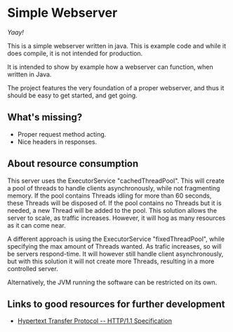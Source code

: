 Simple Webserver
================
_Yaay!_

This is a simple webserver written in java. This is example code 
and while it does compile, it is not intended for production. 

It is intended to show by example how a webserver can function, when written in Java.

The project features the very foundation of a proper webserver, and thus it
should be easy to get started, and get going. 

What's missing?
---------------
 * Proper request method acting.
 * Nice headers in responses.

About resource consumption
--------------------------
This server uses the ExecutorService "cachedThreadPool". This will create a pool of threads to handle clients asynchronously, 
while not fragmenting memory. 
If the pool contains Threads idling for more than 60 seconds, these Threads will be disposed of. 
If the pool contains no Threads but it is needed, a new Thread will be added to the pool.
This solution allows the server to scale, as traffic increases. However, it will hog as many resources as it can come near.

A different approach is using the ExecutorService "fixedThreadPool", while specifying the max amount of Threads wanted. 
As trafic increases, so will be servers respond-time. It will however still handle client asynchronously, but with this solution it will not 
create more Threads, resulting in a more controlled server. 

Alternatively, the JVM running the software can be restricted on its own.

Links to good resources for further development
-----------------------------------------------
 * [Hypertext Transfer Protocol -- HTTP/1.1 Specification](http://www.w3.org/Protocols/rfc2616/rfc2616.html)

